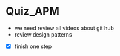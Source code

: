 # Quiz_APM
- we need review all videos about git hub 
- review design patterns 
-[x] finish one step


